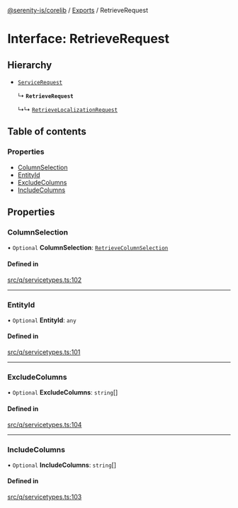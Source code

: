 [@serenity-is/corelib](../README.md) / [Exports](../modules.md) / RetrieveRequest

# Interface: RetrieveRequest

## Hierarchy

- [`ServiceRequest`](ServiceRequest.md)

  ↳ **`RetrieveRequest`**

  ↳↳ [`RetrieveLocalizationRequest`](RetrieveLocalizationRequest.md)

## Table of contents

### Properties

- [ColumnSelection](RetrieveRequest.md#columnselection)
- [EntityId](RetrieveRequest.md#entityid)
- [ExcludeColumns](RetrieveRequest.md#excludecolumns)
- [IncludeColumns](RetrieveRequest.md#includecolumns)

## Properties

### ColumnSelection

• `Optional` **ColumnSelection**: [`RetrieveColumnSelection`](../enums/RetrieveColumnSelection.md)

#### Defined in

[src/q/servicetypes.ts:102](https://github.com/serenity-is/serenity/blob/master/packages/corelib/src/q/servicetypes.ts#L102)

___

### EntityId

• `Optional` **EntityId**: `any`

#### Defined in

[src/q/servicetypes.ts:101](https://github.com/serenity-is/serenity/blob/master/packages/corelib/src/q/servicetypes.ts#L101)

___

### ExcludeColumns

• `Optional` **ExcludeColumns**: `string`[]

#### Defined in

[src/q/servicetypes.ts:104](https://github.com/serenity-is/serenity/blob/master/packages/corelib/src/q/servicetypes.ts#L104)

___

### IncludeColumns

• `Optional` **IncludeColumns**: `string`[]

#### Defined in

[src/q/servicetypes.ts:103](https://github.com/serenity-is/serenity/blob/master/packages/corelib/src/q/servicetypes.ts#L103)
